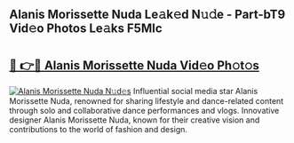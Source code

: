 ## Alanis Morissette Nuda Le𝚊k𝚎d N𝚞𝚍e - Part-bT9 Vid𝚎o Photos Le𝚊ks F5MIc

# <h2><a href="http://fbeml5u.evod.top/?m=Alanis+Morissette+Nuda">🔗 👉🔴 Alanis Morissette Nuda Vid𝚎o Ph𝚘t𝚘s</a></h2>

[![Alanis Morissette Nuda N𝚞d𝚎s](https://i.imgur.com/8V9OHl7.gif)](http://fbeml5u.evod.top/?m=Alanis+Morissette+Nuda)
Influential social media star Alanis Morissette Nuda, renowned for sharing lifestyle and dance-related content through solo and collaborative dance performances and vlogs. Innovative designer Alanis Morissette Nuda, known for their creative vision and contributions to the world of fashion and design. 

